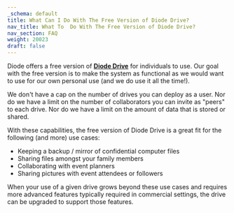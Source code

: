```yaml
---
_schema: default
title: What Can I Do With The Free Version of Diode Drive?
nav_title: What To  Do With The Free Version of Diode Drive?
nav_section: FAQ
weight: 20023
draft: false
---
```

Diode offers a free version of <a href="https://diode.io/products/d-drive/" target="_blank" rel="noopener"><strong>Diode Drive</strong></a> for individuals to use. Our goal with the free version is to make the system as functional as we would want to use for our own personal use (and we do use it all the time!).

We don't have a cap on the number of drives you can deploy as a user. Nor do we have a limit on the number of collaborators you can invite as "peers" to each drive. Nor do we have a limit on the amount of data that is stored or shared.

With these capabilities, the free version of Diode Drive is a great fit for the following (and more) use cases:

* Keeping a backup / mirror of confidential computer files
* Sharing files amongst your family members
* Collaborating with event planners
* Sharing pictures with event attendees or followers

When your use of a given drive grows beyond these use cases and requires more advanced features typically required in commercial settings, the drive can be upgraded to support those features.